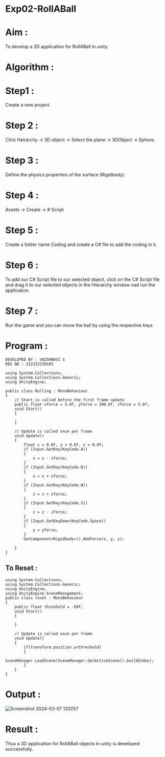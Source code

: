 # Exp02-RollABall
# Aim :
To develop a 3D application for RollABall in unity.

# Algorithm :
# Step1 :
Create a new project.

# Step 2 :
Click Heirarchy -> 3D object -> Select the plane -> 3DObject -> Sphere.

# Step 3 :
Define the physics properties of the surface (Rigidbody).

# Step 4 :
Assets -> Create -> # Script

# Step 5 :
Create a folder name Coding and create a C# file to add the coding in it.

# Step 6 :
To add our C# Script file to our selected object, click on the C# Script file and drag it to our selected objects in the Hierarchy window nad run the application.

# Step 7 :
Run the game and you can move the ball by using the respective keys

# Program :
```
DEVELOPED BY : VAISHNAVI S
REG NO : 212222230165
```
```
using System.Collections;
using System.Collections.Generic;
using UnityEngine;

public class Rolling : MonoBehaviour
{
    // Start is called before the first frame update
    public float xforce = 5.0f, yforce = 200.0f, zforce = 5.0f;
    void Start()
    {

    }

    // Update is called once per frame
    void Update()
    {
        float x = 0.0f, y = 0.0f, z = 0.0f;
        if (Input.GetKey(KeyCode.A))
        {
            x = x - xforce;
        }
        if (Input.GetKey(KeyCode.D))
        {
            x = x + xforce;
        }
        if (Input.GetKey(KeyCode.W))
        {
            z = z + zforce;
        }
        if (Input.GetKey(KeyCode.S))
        {
            z = z - zforce;
        }
        if (Input.GetKeyDown(KeyCode.Space))
        {
            y = yforce;
        }
        GetComponent<Rigidbody>().AddForce(x, y, z);

    }
}
```

## To Reset :
```
using System.Collections;
using System.Collections.Generic;
using UnityEngine;
using UnityEngine.SceneManagement;
public class reset : MonoBehaviour
{
    public float threshold = -50f;
    void Start()
    {
        
    }

    // Update is called once per frame
    void Update()
    {
        if(transform.position.y<threshold)
        {
            SceneManager.LoadScene(SceneManager.GetActiveScene().buildIndex);
        }
    }
}
```
# Output :
![Screenshot 2024-03-07 120257](https://github.com/Vaishnavi-saravanan/Exp02-RollABall/assets/118541897/539fa5f5-c380-40b1-a7e2-411a39193c54)


# Result :
Thus a 3D application for RollABall objects in unity is developed successfully.

